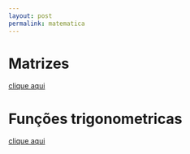 ```yaml
---
layout: post
permalink: matematica
---
```


# Matrizes
[clique aqui](/matrizes)

# Funções trigonometricas
[clique aqui](/funcoes-trigonometricas)
